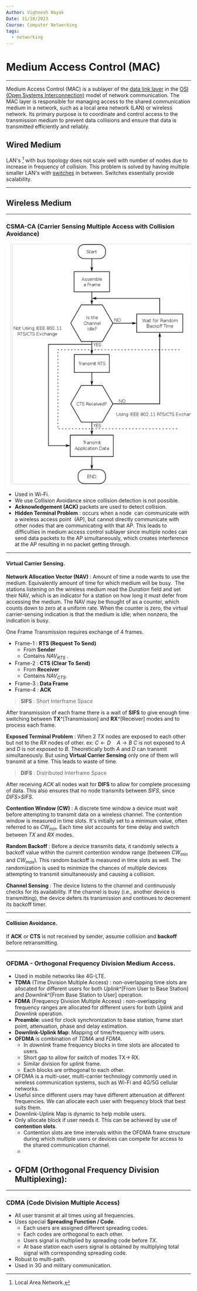 ```yaml
---
Author: Vighnesh Nayak
Date: 31/10/2023
Course: Computer Networking
tags:
  - networking
---
```

# Medium Access Control (MAC)
---
Medium Access Control (MAC) is a sublayer of the [data link layer](DLL.md) in the [OSI (Open Systems Interconnection)](OSI%20(Open%20Systems%20Interconnection)) model of network communication. The MAC layer is responsible for managing access to the shared communication medium in a network, such as a local area network (LAN) or wireless network. Its primary purpose is to coordinate and control access to the transmission medium to prevent data collisions and ensure that data is transmitted efficiently and reliably.

## Wired Medium

LAN's [^1] with bus topology does not scale well with number of nodes due to increase in frequency of collision. This problem is solved by having multiple smaller LAN's with [switches](DLL%20Switching..md) in between. Switches essentially provide scalability.

---
## Wireless Medium

---
### CSMA-CA (Carrier Sensing Multiple Access with Collision Avoidance)
![Pasted image 20231031182445](./attachments/Pasted%20image%2020231031182445.png)
- Used in Wi-Fi.
- We use Collision Avoidance since collision detection is not possible.
- **Acknowledgement (ACK)** packets are used to detect collision.
- **Hidden Terminal Problem** : occurs when a node  can communicate with a wireless access point  (AP), but cannot directly communicate with other nodes that are communicating with that AP. This leads to difficulties in medium access control sublayer since multiple nodes can send data packets to the AP simultaneously, which creates interference at the AP resulting in no packet getting through.

---
#### Virtual Carrier Sensing.
**Network Allocation Vector (NAV)** : Amount of time a node wants to use the medium. Equivalently amount of time for which medium will be busy.  The stations listening on the wireless medium read the _Duration_ field and set their NAV, which is an indicator for a station on how long it must defer from accessing the medium. The NAV may be thought of as a counter, which counts down to zero at a uniform rate. When the counter is zero, the virtual carrier-sensing indication is that the medium is idle; when nonzero, the indication is busy.

One Frame Transmission requires exchange of 4 frames.
- Frame-1 : **RTS (Request To Send)**
	- From **Sender**
	- Contains $NAV_{RTS}$ .
- Frame-2 : **CTS (Clear To Send)**
	- From **Receiver**
	- Contains $NAV_{CTS}$.
- Frame-3 : **Data Frame**
- Frame-4 : **ACK**

> **SIFS** : Short Interframe Space

After transmission of each frame there is a wait of **SIFS** to give enough time switching between **TX**^[Transmission] and **RX**^[Receiver] modes and to process each frame. 

**Exposed Terminal Problem** : When 2 *TX* nodes are exposed to each other but not to the *RX* nodes of other. 
	ex: $C\leftarrow D\quad A\rightarrow B$
$C$ is not exposed to $A$ and $D$ is not exposed to $B$.
Theoretically both $A$ and $D$ can transmit simultaneously. But using **Virtual Carrier Sensing** only one of them will transmit at a time. This leads to waste of time.

> **DIFS** : Distributed Interframe Space

After receiving *ACK* all nodes wait for **DIFS** to allow for complete processing of data. This also ensures that no node transmits between *SIFS*, since *DIFS*>*SIFS*.

**Contention Window (CW)** : A discrete time window a device must wait before attempting to transmit data on a wireless channel. The contention window is measured in time slots. It's initially set to a minimum value, often referred to as $CW_{min}$. Each time slot accounts for time delay and switch between *TX* and *RX* modes.

**Random Backoff** : Before a device transmits data, it randomly selects a backoff value within the current contention window range (between $CW_{min}$ and $CW_{max}$). This random backoff is measured in time slots as well. The randomization is used to minimize the chances of multiple devices attempting to transmit simultaneously and causing a collision.

**Channel Sensing** : The device listens to the channel and continuously checks for its availability. If the channel is busy (i.e., another device is transmitting), the device defers its transmission and continues to decrement its backoff timer.

---
#### Collision Avoidance.
If **ACK** or **CTS** is not received by sender, assume collision and **backoff** before retransmitting.



---
### OFDMA - Orthogonal Frequency Division Medium Access.
- Used in mobile networks like 4G-LTE.
- **TDMA** (Time Division Multiple Access) : non-overlapping time slots are allocated for different users for both *Uplink*^[From User to Base Station] and *Downlink*^[From Base Station to User] operation.
- **FDMA** (Frequency Division Multiple Access) : non-overlapping frequency ranges are allocated for different users for both *Uplink* and *Downlink* operation.
- **Preamble**: used for clock synchronization to base station, frame start point, attenuation, phase and delay estimation. 
- **Downlink-Uplink Map**: Mapping of time/frequency with users.
- **OFDMA** is combination of *TDMA* and *FDMA*.
	- In *downlink* frame frequency blocks in time slots are allocated to users.
	- Short gap to allow for switch of modes TX$\rightarrow$ RX.
	- Similar division for *uplink* frame.
	- Each blocks are orthogonal to each other.
- OFDMA is a multi-user, multi-carrier technology commonly used in wireless communication systems, such as Wi-Fi and 4G/5G cellular networks.
- Useful since different users may have different attenuation at different frequencies. We can allocate each user with frequency block that best suits them.
- Downlink-Uplink Map is dynamic to help mobile users.
- Only allocate block if user needs it. This can be achieved by use of **contention slots**. 
	- Contention slots are time intervals within the OFDMA frame structure during which multiple users or devices can compete for access to the shared communication channel.
	- 
- **OFDM** (Orthogonal Frequency Division Multiplexing):
	- 

---
### CDMA (Code Division Multiple Access)
- All user transmit at all times using all frequencies.
- Uses special **Spreading Function / Code**.
	- Each users are assigned different spreading codes.
	- Each codes are orthogonal to each other.
	- Users signal is multiplied by spreading code before *TX*.
	- At base station each users signal is obtained by multiplying total signal with corresponding spreading code.
- Robust to multi-path.
- Used in 3G and military communication.

[^1]: Local Area Network.
